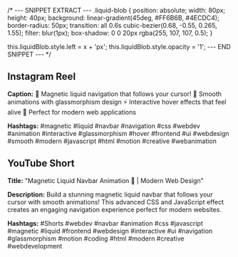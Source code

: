 /* --- SNIPPET EXTRACT ---
.liquid-blob {
    position: absolute;
    width: 80px;
    height: 40px;
    background: linear-gradient(45deg, #FF6B6B, #4ECDC4);
    border-radius: 50px;
    transition: all 0.6s cubic-bezier(0.68, -0.55, 0.265, 1.55);
    filter: blur(1px);
    box-shadow: 0 0 20px rgba(255, 107, 107, 0.5);
}

this.liquidBlob.style.left = x + 'px';
this.liquidBlob.style.opacity = '1';
--- END SNIPPET --- */

## Instagram Reel

**Caption:**
🧲 Magnetic liquid navigation that follows your cursor!
💫 Smooth animations with glassmorphism design
⚡ Interactive hover effects that feel alive
🌊 Perfect for modern web applications

**Hashtags:**
#magnetic #liquid #navbar #navigation #css #webdev #animation #interactive #glassmorphism #hover #frontend #ui #webdesign #smooth #modern #javascript #html #motion #creative #webanimation

## YouTube Short

**Title:** "Magnetic Liquid Navbar Animation 🧲 | Modern Web Design"

**Description:**
Build a stunning magnetic liquid navbar that follows your cursor with smooth animations! This advanced CSS and JavaScript effect creates an engaging navigation experience perfect for modern websites.

**Hashtags:**
#Shorts #webdev #navbar #animation #css #javascript #magnetic #liquid #frontend #webdesign #interactive #ui #navigation #glassmorphism #motion #coding #html #modern #creative #webdevelopment